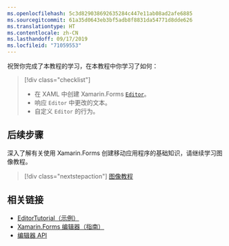 ```yaml
---
ms.openlocfilehash: 5c3d829038692635284c447e11ab08ad2afe6885
ms.sourcegitcommit: 61a35d0643eb3bf5adb8f8831da54771d8dde626
ms.translationtype: HT
ms.contentlocale: zh-CN
ms.lasthandoff: 09/17/2019
ms.locfileid: "71059553"
---
```

祝贺你完成了本教程的学习，在本教程中你学习了如何：

> [!div class="checklist"]
>
> - 在 XAML 中创建 Xamarin.Forms [`Editor`](xref:Xamarin.Forms.Editor)。
> - 响应 `Editor` 中更改的文本。
> - 自定义 `Editor` 的行为。

## <a name="next-steps"></a>后续步骤

深入了解有关使用 Xamarin.Forms 创建移动应用程序的基础知识，请继续学习图像教程。

> [!div class="nextstepaction"]
> [图像教程](~/get-started/tutorials/image/index.yml)

## <a name="related-links"></a>相关链接

- [EditorTutorial（示例）](https://docs.microsoft.com/samples/xamarin/xamarin-forms-samples/getstarted-tutorials-editortutorial/)
- [Xamarin.Forms 编辑器（指南）](~/xamarin-forms/user-interface/text/editor.md)
- [编辑器 API](xref:Xamarin.Forms.Editor)
